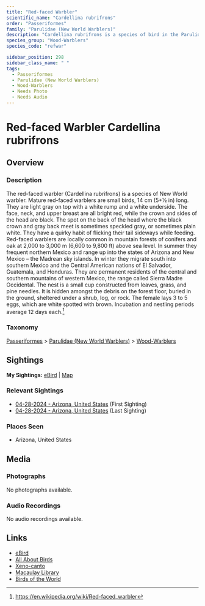 ```yaml
---
title: "Red-faced Warbler"
scientific_name: "Cardellina rubrifrons"
order: "Passeriformes"
family: "Parulidae (New World Warblers)"
description: "Cardellina rubrifrons is a species of bird in the Parulidae (New World Warblers) family. It has been observed 2 times."
species_group: "Wood-Warblers"
species_code: "refwar"

sidebar_position: 298
sidebar_class_name: " "
tags: 
  - Passeriformes
  - Parulidae (New World Warblers)
  - Wood-Warblers
  - Needs Photo
  - Needs Audio
---
```


# Red-faced Warbler <span className='sci_name'>Cardellina rubrifrons</span>

## Overview

### Description
The red-faced warbler (Cardellina rubrifrons) is a species of New World warbler.
Mature red-faced warblers are small birds, 14 cm (5+1⁄2 in) long. They are light gray on top with a white rump and a white underside. The face, neck, and upper breast are all bright red, while the crown and sides of the head are black. The spot on the back of the head where the black crown and gray back meet is sometimes speckled gray, or sometimes plain white. They have a quirky habit of flicking their tail sideways while feeding.
Red-faced warblers are locally common in mountain forests of conifers and oak at 2,000 to 3,000 m (6,600 to 9,800 ft) above sea level. In summer they frequent northern Mexico and range up into the states of Arizona and New Mexico – the Madrean sky islands. In winter they migrate south into southern Mexico and the Central American nations of El Salvador, Guatemala, and Honduras. They are permanent residents of the central and southern mountains of western Mexico, the range called Sierra Madre Occidental.
The nest is a small cup constructed from leaves, grass, and pine needles. It is hidden amongst the debris on the forest floor, buried in the ground, sheltered under a shrub, log, or rock. The female lays 3 to 5 eggs, which are white spotted with brown. Incubation and nestling periods average 12 days each.[^1]

[^1]: https://en.wikipedia.org/wiki/Red-faced_warbler

### Taxonomy
[Passeriformes](/tags/passeriformes) > [Parulidae (New World Warblers)](/tags/parulidae-new-world-warblers) > [Wood-Warblers](/tags/wood-warblers)


## Sightings

**My Sightings:** [eBird](https://ebird.org/lifelist?r=world&time=life&spp=refwar) | [Map](/map?species_code=refwar)

### Relevant Sightings

* [04-28-2024 - Arizona, United States](https://ebird.org/checklist/S170824764) (First Sighting)
* [04-28-2024 - Arizona, United States](https://ebird.org/checklist/S170824770) (Last Sighting)

### Places Seen

* Arizona, United States



## Media
### Photographs
No photographs available.

### Audio Recordings
No audio recordings available.

## Links
* [eBird](https://ebird.org/species/refwar) 
* [All About Birds](https://www.allaboutbirds.org/guide/refwar) 
* [Xeno-canto](https://www.xeno-canto.org/species/cardellina-rubrifrons) 
* [Macaulay Library](https://search.macaulaylibrary.org/catalog?taxonCode=refwar&sort=rating_rank_desc)
* [Birds of the World](https://birdsoftheworld.org/bow/species/refwar)
